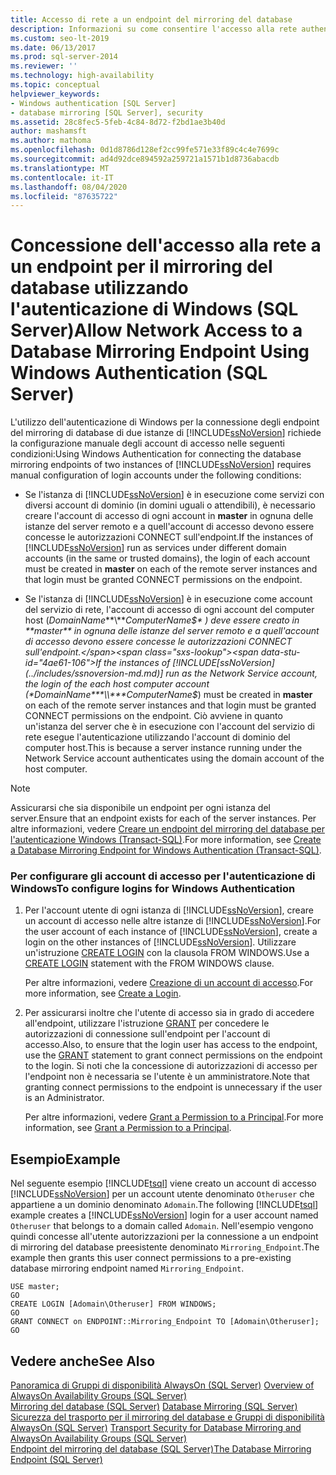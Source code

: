 ```yaml
---
title: Accesso di rete a un endpoint del mirroring del database
description: Informazioni su come consentire l'accesso alla rete authenticatino di Windows a un endpoint del mirroring del database per SQL Server.
ms.custom: seo-lt-2019
ms.date: 06/13/2017
ms.prod: sql-server-2014
ms.reviewer: ''
ms.technology: high-availability
ms.topic: conceptual
helpviewer_keywords:
- Windows authentication [SQL Server]
- database mirroring [SQL Server], security
ms.assetid: 28c8fec5-5feb-4c84-8d72-f2bd1ae3b40d
author: mashamsft
ms.author: mathoma
ms.openlocfilehash: 0d1d8786d128ef2cc99fe571e33f89c4c4e7699c
ms.sourcegitcommit: ad4d92dce894592a259721a1571b1d8736abacdb
ms.translationtype: MT
ms.contentlocale: it-IT
ms.lasthandoff: 08/04/2020
ms.locfileid: "87635722"
---
```

# <a name="allow-network-access-to-a-database-mirroring-endpoint-using-windows-authentication-sql-server"></a><span data-ttu-id="4ae61-103">Concessione dell'accesso alla rete a un endpoint per il mirroring del database utilizzando l'autenticazione di Windows (SQL Server)</span><span class="sxs-lookup"><span data-stu-id="4ae61-103">Allow Network Access to a Database Mirroring Endpoint Using Windows Authentication (SQL Server)</span></span>
  <span data-ttu-id="4ae61-104">L'utilizzo dell'autenticazione di Windows per la connessione degli endpoint del mirroring di database di due istanze di [!INCLUDE[ssNoVersion](../includes/ssnoversion-md.md)] richiede la configurazione manuale degli account di accesso nelle seguenti condizioni:</span><span class="sxs-lookup"><span data-stu-id="4ae61-104">Using Windows Authentication for connecting the database mirroring endpoints of two instances of [!INCLUDE[ssNoVersion](../includes/ssnoversion-md.md)] requires manual configuration of login accounts under the following conditions:</span></span>  
  
-   <span data-ttu-id="4ae61-105">Se l'istanza di [!INCLUDE[ssNoVersion](../includes/ssnoversion-md.md)] è in esecuzione come servizi con diversi account di dominio (in domini uguali o attendibili), è necessario creare l'account di accesso di ogni account in **master** in ognuna delle istanze del server remoto e a quell'account di accesso devono essere concesse le autorizzazioni CONNECT sull'endpoint.</span><span class="sxs-lookup"><span data-stu-id="4ae61-105">If the instances of [!INCLUDE[ssNoVersion](../includes/ssnoversion-md.md)] run as services under different domain accounts (in the same or trusted domains), the login of each account must be created in **master** on each of the remote server instances and that login must be granted CONNECT permissions on the endpoint.</span></span>  
  
-   <span data-ttu-id="4ae61-106">Se l'istanza di [!INCLUDE[ssNoVersion](../includes/ssnoversion-md.md)] è in esecuzione come account del servizio di rete, l'account di accesso di ogni account del computer host (*DomainName***\\***ComputerName$* ) deve essere creato in **master** in ognuna delle istanze del server remoto e a quell'account di accesso devono essere concesse le autorizzazioni CONNECT sull'endpoint.</span><span class="sxs-lookup"><span data-stu-id="4ae61-106">If the instances of [!INCLUDE[ssNoVersion](../includes/ssnoversion-md.md)] run as the Network Service account, the login of the each host computer account (*DomainName***\\***ComputerName$*) must be created in **master** on each of the remote server instances and that login must be granted CONNECT permissions on the endpoint.</span></span> <span data-ttu-id="4ae61-107">Ciò avviene in quanto un'istanza del server che è in esecuzione con l'account del servizio di rete esegue l'autenticazione utilizzando l'account di dominio del computer host.</span><span class="sxs-lookup"><span data-stu-id="4ae61-107">This is because a server instance running under the Network Service account authenticates using the domain account of the host computer.</span></span>  
  
> [!NOTE]  
>  <span data-ttu-id="4ae61-108">Assicurarsi che sia disponibile un endpoint per ogni istanza del server.</span><span class="sxs-lookup"><span data-stu-id="4ae61-108">Ensure that an endpoint exists for each of the server instances.</span></span> <span data-ttu-id="4ae61-109">Per altre informazioni, vedere [Creare un endpoint del mirroring del database per l'autenticazione Windows &#40;Transact-SQL&#41;](database-mirroring/create-a-database-mirroring-endpoint-for-windows-authentication-transact-sql.md).</span><span class="sxs-lookup"><span data-stu-id="4ae61-109">For more information, see [Create a Database Mirroring Endpoint for Windows Authentication &#40;Transact-SQL&#41;](database-mirroring/create-a-database-mirroring-endpoint-for-windows-authentication-transact-sql.md).</span></span>  
  
### <a name="to-configure-logins-for-windows-authentication"></a><span data-ttu-id="4ae61-110">Per configurare gli account di accesso per l'autenticazione di Windows</span><span class="sxs-lookup"><span data-stu-id="4ae61-110">To configure logins for Windows Authentication</span></span>  
  
1.  <span data-ttu-id="4ae61-111">Per l'account utente di ogni istanza di [!INCLUDE[ssNoVersion](../includes/ssnoversion-md.md)], creare un account di accesso nelle altre istanze di [!INCLUDE[ssNoVersion](../includes/ssnoversion-md.md)].</span><span class="sxs-lookup"><span data-stu-id="4ae61-111">For the user account of each instance of [!INCLUDE[ssNoVersion](../includes/ssnoversion-md.md)], create a login on the other instances of [!INCLUDE[ssNoVersion](../includes/ssnoversion-md.md)].</span></span> <span data-ttu-id="4ae61-112">Utilizzare un'istruzione [CREATE LOGIN](/sql/t-sql/statements/create-login-transact-sql) con la clausola FROM WINDOWS.</span><span class="sxs-lookup"><span data-stu-id="4ae61-112">Use a [CREATE LOGIN](/sql/t-sql/statements/create-login-transact-sql) statement with the FROM WINDOWS clause.</span></span>  
  
     <span data-ttu-id="4ae61-113">Per altre informazioni, vedere [Creazione di un account di accesso](../relational-databases/security/authentication-access/create-a-login.md).</span><span class="sxs-lookup"><span data-stu-id="4ae61-113">For more information, see [Create a Login](../relational-databases/security/authentication-access/create-a-login.md).</span></span>  
  
2.  <span data-ttu-id="4ae61-114">Per assicurarsi inoltre che l'utente di accesso sia in grado di accedere all'endpoint, utilizzare l'istruzione [GRANT](/sql/t-sql/statements/grant-transact-sql) per concedere le autorizzazioni di connessione sull'endpoint per l'account di accesso.</span><span class="sxs-lookup"><span data-stu-id="4ae61-114">Also, to ensure that the login user has access to the endpoint, use the [GRANT](/sql/t-sql/statements/grant-transact-sql) statement to grant connect permissions on the endpoint to the login.</span></span> <span data-ttu-id="4ae61-115">Si noti che la concessione di autorizzazioni di accesso per l'endpoint non è necessaria se l'utente è un amministratore.</span><span class="sxs-lookup"><span data-stu-id="4ae61-115">Note that granting connect permissions to the endpoint is unnecessary if the user is an Administrator.</span></span>  
  
     <span data-ttu-id="4ae61-116">Per altre informazioni, vedere [Grant a Permission to a Principal](../relational-databases/security/authentication-access/grant-a-permission-to-a-principal.md).</span><span class="sxs-lookup"><span data-stu-id="4ae61-116">For more information, see [Grant a Permission to a Principal](../relational-databases/security/authentication-access/grant-a-permission-to-a-principal.md).</span></span>  
  
## <a name="example"></a><span data-ttu-id="4ae61-117">Esempio</span><span class="sxs-lookup"><span data-stu-id="4ae61-117">Example</span></span>  
 <span data-ttu-id="4ae61-118">Nel seguente esempio [!INCLUDE[tsql](../includes/tsql-md.md)] viene creato un account di accesso [!INCLUDE[ssNoVersion](../includes/ssnoversion-md.md)] per un account utente denominato `Otheruser` che appartiene a un dominio denominato `Adomain`.</span><span class="sxs-lookup"><span data-stu-id="4ae61-118">The following [!INCLUDE[tsql](../includes/tsql-md.md)] example creates a [!INCLUDE[ssNoVersion](../includes/ssnoversion-md.md)] login for a user account named `Otheruser` that belongs to a domain called `Adomain`.</span></span> <span data-ttu-id="4ae61-119">Nell'esempio vengono quindi concesse all'utente autorizzazioni per la connessione a un endpoint di mirroring del database preesistente denominato `Mirroring_Endpoint`.</span><span class="sxs-lookup"><span data-stu-id="4ae61-119">The example then grants this user connect permissions to a pre-existing database mirroring endpoint named `Mirroring_Endpoint`.</span></span>  
  
```  
USE master;  
GO  
CREATE LOGIN [Adomain\Otheruser] FROM WINDOWS;  
GO  
GRANT CONNECT on ENDPOINT::Mirroring_Endpoint TO [Adomain\Otheruser];  
GO  
```  
  
## <a name="see-also"></a><span data-ttu-id="4ae61-120">Vedere anche</span><span class="sxs-lookup"><span data-stu-id="4ae61-120">See Also</span></span>  
 <span data-ttu-id="4ae61-121">[Panoramica di Gruppi di disponibilità AlwaysOn &#40;SQL Server&#41;](availability-groups/windows/overview-of-always-on-availability-groups-sql-server.md) </span><span class="sxs-lookup"><span data-stu-id="4ae61-121">[Overview of AlwaysOn Availability Groups &#40;SQL Server&#41;](availability-groups/windows/overview-of-always-on-availability-groups-sql-server.md) </span></span>  
 <span data-ttu-id="4ae61-122">[Mirroring del database &#40;SQL Server&#41;](database-mirroring/database-mirroring-sql-server.md) </span><span class="sxs-lookup"><span data-stu-id="4ae61-122">[Database Mirroring &#40;SQL Server&#41;](database-mirroring/database-mirroring-sql-server.md) </span></span>  
 <span data-ttu-id="4ae61-123">[Sicurezza del trasporto per il mirroring del database e Gruppi di disponibilità AlwaysOn &#40;SQL Server&#41;](database-mirroring/transport-security-database-mirroring-always-on-availability.md) </span><span class="sxs-lookup"><span data-stu-id="4ae61-123">[Transport Security for Database Mirroring and AlwaysOn Availability Groups &#40;SQL Server&#41;](database-mirroring/transport-security-database-mirroring-always-on-availability.md) </span></span>  
 [<span data-ttu-id="4ae61-124">Endpoint del mirroring del database &#40;SQL Server&#41;</span><span class="sxs-lookup"><span data-stu-id="4ae61-124">The Database Mirroring Endpoint &#40;SQL Server&#41;</span></span>](database-mirroring/the-database-mirroring-endpoint-sql-server.md)  
  
  
